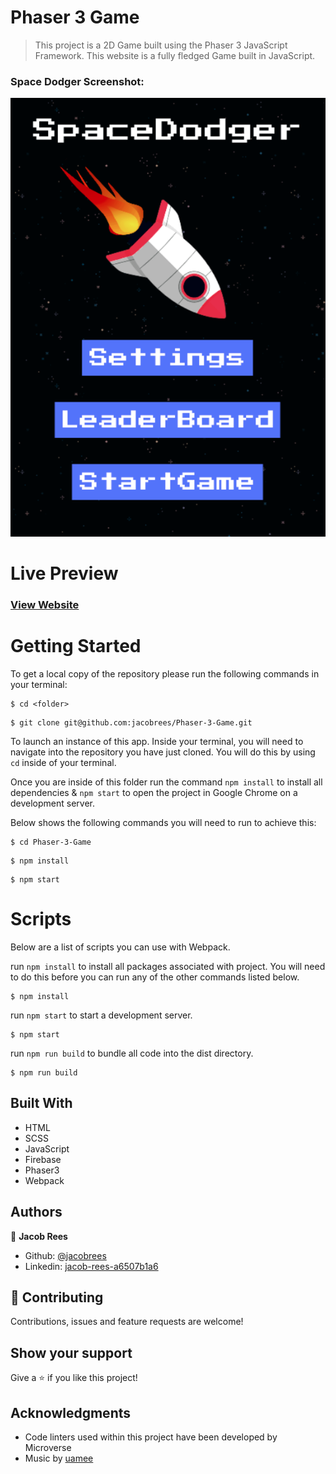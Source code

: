 # Phaser 3 Game

> This project is a 2D Game built using the Phaser 3 JavaScript Framework. This website is a fully fledged Game built in JavaScript.

### Space Dodger Screenshot:

![](screenshot/screenshot.png)

# Live Preview

### [View Website](https://frosty-goldstine-e40f2f.netlify.app/)

# Getting Started

To get a local copy of the repository please run the following commands in your terminal:

```
$ cd <folder>
```

```
$ git clone git@github.com:jacobrees/Phaser-3-Game.git
```

To launch an instance of this app. Inside your terminal, you will need to navigate into the repository you have just cloned. You will do this by using `cd` inside of your terminal. 

Once you are inside of this folder run the command `npm install` to install all dependencies & `npm start` to open the project in Google Chrome on a development server. 

Below shows the following commands you will need to run to achieve this:

```
$ cd Phaser-3-Game
```

```
$ npm install
```

```
$ npm start
```

# Scripts

Below are a list of scripts you can use with Webpack.

run `npm install` to install all packages associated with project. You will need to do this before you can run any of the other commands listed below.

```
$ npm install
```

run `npm start` to start a development server.

```
$ npm start
```

run `npm run build` to bundle all code into the dist directory.

```
$ npm run build
```

## Built With

- HTML
- SCSS
- JavaScript
- Firebase
- Phaser3
- Webpack

## Authors

👤 **Jacob Rees**

- Github: [@jacobrees](https://github.com/jacobrees)
- Linkedin: [jacob-rees-a6507b1a6](https://www.linkedin.com/in/jacob-rees-a6507b1a6/)


## 🤝 Contributing

Contributions, issues and feature requests are welcome!

## Show your support

Give a ⭐️ if you like this project!

## Acknowledgments

- Code linters used within this project have been developed by Microverse
- Music by [uamee](https://soundcloud.com/uamee)
